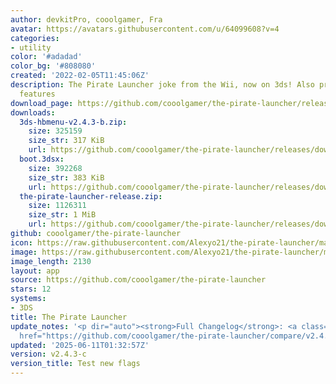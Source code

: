 ```yaml
---
author: devkitPro, cooolgamer, Fra
avatar: https://avatars.githubusercontent.com/u/64099608?v=4
categories:
- utility
color: '#adadad'
color_bg: '#808080'
created: '2022-02-05T11:45:06Z'
description: The Pirate Launcher joke from the Wii, now on 3ds! Also provides debugging
  features
download_page: https://github.com/cooolgamer/the-pirate-launcher/releases
downloads:
  3ds-hbmenu-v2.4.3-b.zip:
    size: 325159
    size_str: 317 KiB
    url: https://github.com/cooolgamer/the-pirate-launcher/releases/download/v2.4.3-c/3ds-hbmenu-v2.4.3-b.zip
  boot.3dsx:
    size: 392268
    size_str: 383 KiB
    url: https://github.com/cooolgamer/the-pirate-launcher/releases/download/v2.4.3-c/boot.3dsx
  the-pirate-launcher-release.zip:
    size: 1126311
    size_str: 1 MiB
    url: https://github.com/cooolgamer/the-pirate-launcher/releases/download/v2.4.3-c/the-pirate-launcher-release.zip
github: cooolgamer/the-pirate-launcher
icon: https://raw.githubusercontent.com/Alexyo21/the-pirate-launcher/master/icon.png
image: https://raw.githubusercontent.com/Alexyo21/the-pirate-launcher/master/icon.png
image_length: 2130
layout: app
source: https://github.com/cooolgamer/the-pirate-launcher
stars: 12
systems:
- 3DS
title: The Pirate Launcher
update_notes: '<p dir="auto"><strong>Full Changelog</strong>: <a class="commit-link"
  href="https://github.com/cooolgamer/the-pirate-launcher/compare/v2.4.3...v2.4.3-c"><tt>v2.4.3...v2.4.3-c</tt></a></p>'
updated: '2025-06-11T01:32:57Z'
version: v2.4.3-c
version_title: Test new flags
---
```

